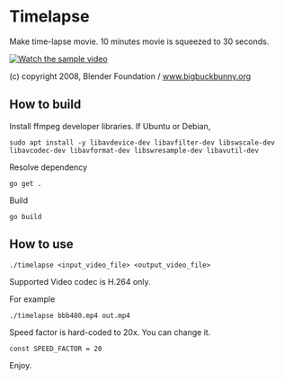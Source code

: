 # Timelapse

Make time-lapse movie. 10 minutes movie is squeezed to 30 seconds.

[![Watch the sample video](https://img.youtube.com/vi/Et1FjP9R_Uc/hqdefault.jpg)](https://youtu.be/Et1FjP9R_Uc)


(c) copyright 2008, Blender Foundation / www.bigbuckbunny.org

## How to build

Install ffmpeg developer libraries.
If Ubuntu or Debian,

```
sudo apt install -y libavdevice-dev libavfilter-dev libswscale-dev libavcodec-dev libavformat-dev libswresample-dev libavutil-dev
```

Resolve dependency

```
go get .
```

Build

```
go build
```

## How to use

```
./timelapse <input_video_file> <output_video_file>
```

Supported Video codec is H.264 only.

For example

```
./timelapse bbb480.mp4 out.mp4
```

Speed factor is hard-coded to 20x.
You can change it.

```
const SPEED_FACTOR = 20
```

Enjoy.
